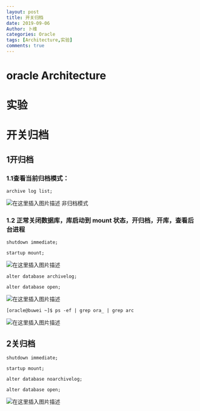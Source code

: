 ```yaml
---
layout: post
title: 开关归档
date: 2019-09-06
Author: 卜维
categories: Oracle
tags: [Architecture,实验]
comments: true
--- 
```


# oracle Architecture 
# 实验
# 开关归档

## 1开归档
### 1.1查看当前归档模式：
`archive log list;`

![在这里插入图片描述](https://img-blog.csdnimg.cn/20190906152522585.png)
非归档模式

### 1.2 正常关闭数据库，库启动到 mount 状态，开归档，开库，查看后台进程
`shutdown immediate;`

`startup mount;`

![在这里插入图片描述](https://img-blog.csdnimg.cn/20190906152747591.png?x-oss-process=image/watermark,type_ZmFuZ3poZW5naGVpdGk,shadow_10,text_aHR0cHM6Ly9ibG9nLmNzZG4ubmV0L3dlaXhpbl8zNzQyMzg4MA==,size_16,color_FFFFFF,t_70)

`alter database archivelog;`

`alter database open;`

![在这里插入图片描述](https://img-blog.csdnimg.cn/20190906152912565.png)

`[oracle@buwei ~]$ ps -ef | grep ora_ | grep arc`

![在这里插入图片描述](https://img-blog.csdnimg.cn/20190906153014252.png)

##  2关归档

`shutdown immediate;`

`startup mount;`

`alter database noarchivelog;`

`alter database open;`

![在这里插入图片描述](https://img-blog.csdnimg.cn/20190906153234619.png?x-oss-process=image/watermark,type_ZmFuZ3poZW5naGVpdGk,shadow_10,text_aHR0cHM6Ly9ibG9nLmNzZG4ubmV0L3dlaXhpbl8zNzQyMzg4MA==,size_16,color_FFFFFF,t_70)